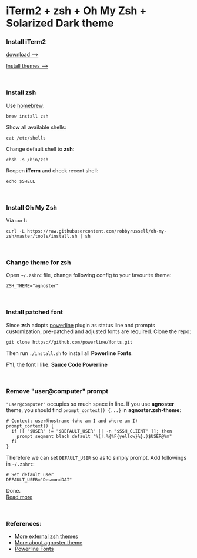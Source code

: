 # iTerm2 + zsh + Oh My Zsh + Solarized Dark theme

### Install iTerm2

[download -->](https://www.iterm2.com/)

[Install themes -->](http://iterm2colorschemes.com/)

<br>

### Install zsh

Use [homebrew](http://brew.sh/):
```shell
brew install zsh
```

Show all available shells:
```shell
cat /etc/shells
```

Change default shell to **zsh**:
```shell
chsh -s /bin/zsh
```

Reopen **iTerm** and check recent shell:
```shell
echo $SHELL
```

<br>

### Install Oh My Zsh

Via `curl`:
```shell
curl -L https://raw.githubusercontent.com/robbyrussell/oh-my-zsh/master/tools/install.sh | sh
```

<br>

### Change theme for zsh

Open `~/.zshrc` file, change following config to your favourite theme:
```shell
ZSH_THEME="agnoster"
```

<br>

### Install patched font

Since **zsh** adopts [powerline](https://github.com/powerline/powerline) plugin as status line
and prompts customization, pre-patched and adjusted fonts are required. Clone the repo:
```shell
git clone https://github.com/powerline/fonts.git
```

Then run `./install.sh` to install all **Powerline Fonts**.

FYI, the font I like: **Sauce Code Powerline**

<br>

### Remove "user@computer" prompt

`"user@computer"` occupies so much space in line. If you use **agnoster** theme, you
should find `prompt_context() {...}` in **agnoster.zsh-theme**:
```shell
# Context: user@hostname (who am I and where am I)
prompt_context() {
  if [[ "$USER" != "$DEFAULT_USER" || -n "$SSH_CLIENT" ]]; then
    prompt_segment black default "%(!.%{%F{yellow}%}.)$USER@%m"
  fi
}
```

Therefore we can set `DEFAULT_USER` so as to simply prompt. Add followings in `~/.zshrc`:
```shell
# Set default user
DEFAULT_USER="DesmondDAI"
```
Done. <br>
[Read more](https://github.com/robbyrussell/oh-my-zsh/issues/2033)

<br>

### References:

- [More external zsh themes](https://github.com/robbyrussell/oh-my-zsh/wiki/External-themes)
- [More about agnoster theme](https://gist.github.com/agnoster/3712874)
- [Powerline Fonts](https://github.com/powerline/fonts)

